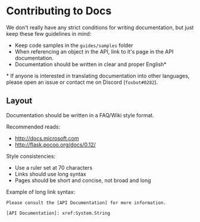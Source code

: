 # Contributing to Docs

We don't really have any strict conditions for writing documentation,
but just keep these few guidelines in mind:

* Keep code samples in the `guides/samples` folder
* When referencing an object in the API, link to it's page in the
 API documentation.
* Documentation should be written in clear and proper English*

\* If anyone is interested in translating documentation into other
languages, please open an issue or contact me on
Discord (`foxbot#0282`).

## Layout

Documentation should be written in a FAQ/Wiki style format.

Recommended reads:

* http://docs.microsoft.com
* http://flask.pocoo.org/docs/0.12/

Style consistencies:

* Use a ruler set at 70 characters
* Links should use long syntax
* Pages should be short and concise, not broad and long

Example of long link syntax:

```
Please consult the [API Documentation] for more information.

[API Documentation]: xref:System.String
```